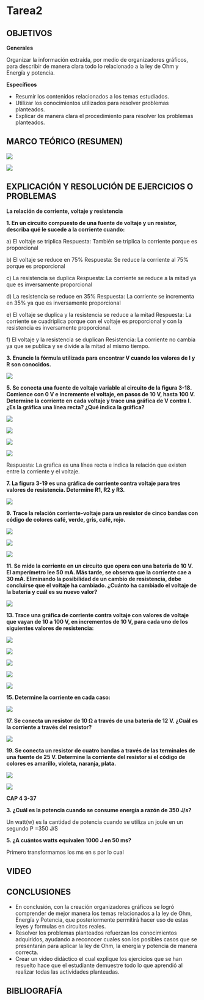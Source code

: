# Tarea2

## OBJETIVOS

**Generales**

Organizar la información extraída, por medio de organizadores gráficos, para describir de manera clara todo lo relacionado a la ley de Ohm y Energía y potencia.

**Específicos**

- Resumir los contenidos relacionados a los temas estudiados.
- Utilizar los conocimientos utilizados para resolver problemas planteados.
- Explicar de manera clara el procedimiento para resolver los problemas planteados.

## MARCO TEÓRICO (RESUMEN)

![](https://github.com/bavargas5/Tarea2/blob/main/IMG/IMG/1.png)

![](https://github.com/bavargas5/Tarea2/blob/main/IMG/IMG/2.png)

## EXPLICACIÓN Y RESOLUCIÓN DE EJERCICIOS O PROBLEMAS

**La relación de corriente, voltaje y resistencia**

**1. En un circuito compuesto de una fuente de voltaje y un resistor, describa qué le sucede a la corriente cuando:**

a) El voltaje se triplica
Respuesta: También se triplica la corriente porque es proporcional

b) El voltaje se reduce en 75%
Respuesta: Se reduce la corriente al 75% porque es proporcional

c) La resistencia se duplica
Respuesta: La corriente se reduce a la mitad ya que es inversamente proporcional

d) La resistencia se reduce en 35% 
Respuesta: La corriente se incrementa en 35% ya que es inversamente proporcional

e) El voltaje se duplica y la resistencia se reduce a la mitad
Respuesta: La corriente se cuadriplica porque con el voltaje es proporcional y con la resistencia es inversamente proporcional.

f) El voltaje y la resistencia se duplican
Resistencia: La corriente no cambia ya que se publica y se divide a la mitad al mismo tiempo.

**3. Enuncie la fórmula utilizada para encontrar V cuando los valores de I y R son conocidos.**


![](https://github.com/bavargas5/Tarea2/blob/main/IMG/IMG/4.png)

**5. Se conecta una fuente de voltaje variable al circuito de la figura 3-18. Comience con 0 V e incremente el voltaje, en pasos de 10 V, hasta 100 V. Determine la corriente en cada voltaje y trace una gráfica de V contra I. ¿Es la gráfica una línea recta? ¿Qué indica la gráfica?**

![](https://github.com/bavargas5/Tarea2/blob/main/IMG/IMG/5.png)

![](https://github.com/bavargas5/Tarea2/blob/main/IMG/IMG/6.png)

![](https://github.com/bavargas5/Tarea2/blob/main/IMG/IMG/7.png)

![](https://github.com/bavargas5/Tarea2/blob/main/IMG/IMG/8.png)

Respuesta: La grafica es una línea recta e indica la relación que existen entre la corriente y el voltaje.

**7. La figura 3-19 es una gráfica de corriente contra voltaje para tres valores de resistencia. Determine R1, R2 y R3.**

![](https://github.com/bavargas5/Tarea2/blob/main/IMG/IMG/9.png)

**9. Trace la relación corriente-voltaje para un resistor de cinco bandas con código de colores café, verde, gris, café, rojo.**

![](https://github.com/bavargas5/Tarea2/blob/main/IMG/IMG/10.png)

![](https://github.com/bavargas5/Tarea2/blob/main/IMG/IMG/11.png)

![](https://github.com/bavargas5/Tarea2/blob/main/IMG/IMG/12.png)

**11. Se mide la corriente en un circuito que opera con una batería de 10 V. El amperímetro lee 50 mA. Más tarde, se observa que la corriente cae a 30 mA. Eliminando la posibilidad de un cambio de resistencia, debe concluirse que el voltaje ha cambiado. ¿Cuánto ha cambiado el voltaje de la batería y cuál es su nuevo valor?**

![](https://github.com/bavargas5/Tarea2/blob/main/IMG/IMG/13.png)

**13. Trace una gráfica de corriente contra voltaje con valores de voltaje que vayan de 10 a 100 V, en incrementos de 10 V, para cada uno de los siguientes valores de resistencia:**

![](https://github.com/bavargas5/Tarea2/blob/main/IMG/IMG/14.png)

![](https://github.com/bavargas5/Tarea2/blob/main/IMG/IMG/15.png)

![](https://github.com/bavargas5/Tarea2/blob/main/IMG/IMG/16.png)

![](https://github.com/bavargas5/Tarea2/blob/main/IMG/IMG/17.png)

![](https://github.com/bavargas5/Tarea2/blob/main/IMG/IMG/18.png)

**15. Determine la corriente en cada caso:**

![](https://github.com/bavargas5/Tarea2/blob/main/IMG/IMG/19.png)

**17. Se conecta un resistor de 10 Ω a través de una batería de 12 V. ¿Cuál es la corriente a través del resistor?**

![](https://github.com/bavargas5/Tarea2/blob/main/IMG/IMG/20.png)

**19. Se conecta un resistor de cuatro bandas a través de las terminales de una fuente de 25 V. Determine la corriente del resistor si el código de colores es amarillo, violeta, naranja, plata.**

![](https://github.com/bavargas5/Tarea2/blob/main/IMG/IMG/21.png)

![](https://github.com/bavargas5/Tarea2/blob/main/IMG/IMG/22.png)

**CAP 4 3-37**

**3. ¿Cuál es la potencia cuando se consume energía a razón de 350 J/s?**

Un watt(w) es la cantidad de potencia cuando se utiliza un joule en un segundo
P =350 J/S

**5. ¿A cuántos watts equivalen 1000 J en 50 ms?**

Primero transformamos los ms en s por lo cual



## VIDEO

## CONCLUSIONES

- En conclusión, con la creación organizadores gráficos se logró comprender de mejor manera los temas relacionados a la ley de Ohm, Energía y Potencia, que posteriormente permitirá hacer uso de estas leyes y formulas en circuitos reales.
- Resolver los problemas planteados refuerzan los conocimientos adquiridos, ayudando a reconocer cuales son los posibles casos que se presentarán para aplicar la ley de Ohm, la energía y potencia de manera correcta.
- Crear un video didáctico el cual explique los ejercicios que se han resuelto hace que el estudiante demuestre todo lo que aprendió al realizar todas las actividades planteadas. 

## BIBLIOGRAFÍA
